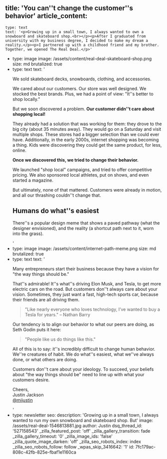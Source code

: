 title: 'You can''t change the customer''s behavior'
article_content:
  -
    type: text
    text: '<p>Growing up in a small town, I always wanted to own a snowboard and skateboard shop.<br></p><p>After I graduated from university with my business degree, I decided to make my dream a reality.</p><p>I partnered up with a childhood friend and my brother. Together, we opened The Real Deal.</p>'
  -
    type: image
    image: /assets/content/real-deal-skateboard-shop.png
    size: md
    brutalized: true
  -
    type: text
    text: '<p>We sold skateboard decks, snowboards, clothing, and accessories.</p><p>We cared about our customers. Our store was well designed. We stocked the best brands. Plus, we had a point of view: "It''s better to shop locally."<br></p><p>But we soon discovered a problem. <b>Our customer didn''t care about shopping local!</b></p><p>They already had a solution that was working for them: they drove to the big city (about 35 minutes away). They would go on a Saturday and visit multiple shops. These stores had a bigger selection than we could ever have. Additionally, in the early 2000s, internet shopping was becoming a thing. Kids were discovering they could get the same product, for less, online.</p><p><strong>Once we discovered this, we tried to change their behavior.</strong>&nbsp;</p><p>We launched "shop local" campaigns, and tried to offer competitive pricing. We also sponsored local athletes, put on shows, and even started a magazine.</p><p>But ultimately, none of that mattered. Customers were already in motion, and all our thrashing couldn''t change that.</p><h2>Humans do what''s easiest</h2><p>There''s a popular design meme that shows a paved pathway (what the designer envisioned), and the reality (a shortcut path next to it, worn into the grass).</p>'
  -
    type: image
    image: /assets/content/internet-path-meme.png
    size: md
    brutalized: true
  -
    type: text
    text: '<p>Many entrepreneurs start their business because they have a vision for "the way things should be."</p><p>That''s admirable! It''s what''s driving Elon Musk, and Tesla, to get more electric cars on the road. But customers don''t always care about your vision. Sometimes, they just want a fast, high-tech sports car, because their friends are all driving them.</p><blockquote><p>"Like nearly everyone who loves technology, I’ve wanted to buy a Tesla for years." – Nathan Barry</p></blockquote><p>Our tendency is to align our behavior to what our peers are doing, as Seth Godin puts it here:</p><blockquote><p>"People like us do things like this."</p></blockquote><p>All of this is to say: it''s incredibly difficult to change human behavior. We''re creatures of habit. We do what''s easiest, what we''ve always done, or what others are doing.</p><p>Customers don''t care about your ideology. To succeed, your beliefs about "the way things should be" need to line up with what your customers desire.</p><p>Cheers,<br>Justin Jackson<br><a href="https://twitter.com/mijustin">@mijustin</a></p>'
  -
    type: newsletter
seo:
  description: 'Growing up in a small town, I always wanted to run my own snowboard and skateboard shop. But'
  image: /assets/real-deal-1546813881.jpg
author: Justin
dsq_thread_id: '527158543'
_zilla_featured_post: 'off'
_zilla_gallery_transition: fade
_zilla_gallery_timeout: '0'
_zilla_image_ids: 'false'
_zilla_quote_image_darken: 'off'
_zilla_seo_robots_index: index
_zilla_seo_robots_follow: follow
_wpas_skip_3416642: '1'
id: 7fc179ac-808c-42fb-825e-fbaf1e1160ca
